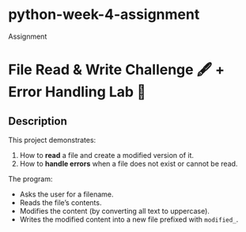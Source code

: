 # python-week-4-assignment
Assignment
# File Read & Write Challenge 🖋️ + Error Handling Lab 🧪

## Description
This project demonstrates:
1. How to **read** a file and create a modified version of it.
2. How to **handle errors** when a file does not exist or cannot be read.

The program:
- Asks the user for a filename.
- Reads the file’s contents.
- Modifies the content (by converting all text to uppercase).
- Writes the modified content into a new file prefixed with `modified_`.

